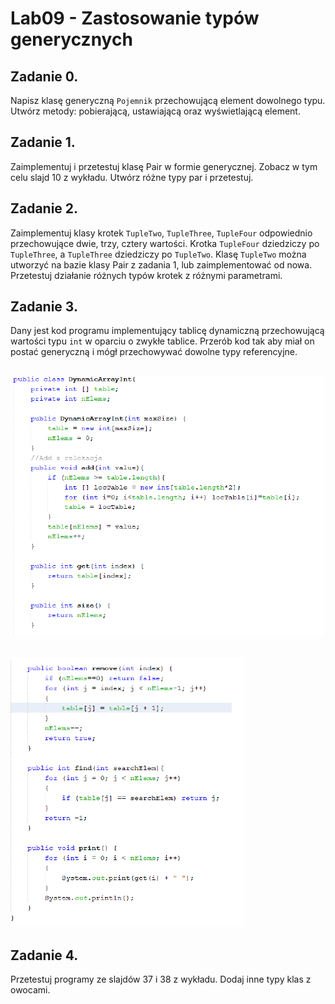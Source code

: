 # Lab09 - Zastosowanie typów generycznych

## **Zadanie 0.**

Napisz klasę generyczną `Pojemnik` przechowującą element dowolnego typu. Utwórz metody:
pobierającą, ustawiającą oraz wyświetlającą element.

## **Zadanie 1.**

Zaimplementuj i przetestuj klasę Pair w formie generycznej. Zobacz w tym celu slajd 10 z wykładu.
Utwórz różne typy par i przetestuj.

## **Zadanie 2.**

Zaimplementuj klasy krotek `TupleTwo`, `TupleThree`, `TupleFour` odpowiednio przechowujące dwie,
trzy, cztery wartości. Krotka `TupleFour` dziedziczy po `TupleThree`, a `TupleThree` dziedziczy po
`TupleTwo`. Klasę `TupleTwo` można utworzyć na bazie klasy Pair z zadania 1, lub zaimplementować
od nowa. Przetestuj działanie różnych typów krotek z różnymi parametrami.

## **Zadanie 3.**

Dany jest kod programu implementujący tablicę dynamiczną przechowującą wartości typu `int` w
oparciu o zwykłe tablice. Przerób kod tak aby miał on postać generyczną i mógł przechowywać
dowolne typy referencyjne.

<br>![cmd_gcc](images/picture1.png)

<br>![cmd_gcc](images/picture2.png)

## **Zadanie 4.**

Przetestuj programy ze slajdów 37 i 38 z wykładu. Dodaj inne typy klas z owocami.
